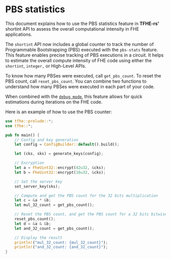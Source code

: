 # PBS statistics

This document explains how to use the PBS statistics feature in **TFHE-rs'** shortint API to assess the overall computational intensity in FHE applications.

The `shortint` API now includes a global counter to track the number of Programmable Bootstrapping (PBS) executed with the `pbs-stats` feature. This feature enables precise tracking of PBS executions in a circuit. It helps to estimate the overall compute intensity of FHE code using either the `shortint`, `integer,` or High-Level APIs.

To know how many PBSes were executed, call `get_pbs_count`. To reset the PBS count, call `reset_pbs_count`. You can combine two functions to understand how many PBSes were executed in each part of your code.

When combined with the [`debug mode`](../fundamentals/debug.md), this feature allows for quick estimations during iterations on the FHE code.

Here is an example of how to use the PBS counter:

```rust
use tfhe::prelude::*;
use tfhe::*;

pub fn main() {
    // Config and key generation
    let config = ConfigBuilder::default().build();

    let (cks, sks) = generate_keys(config);

    // Encryption
    let a = FheUint32::encrypt(42u32, &cks);
    let b = FheUint32::encrypt(16u32, &cks);

    // Set the server key
    set_server_key(sks);

    // Compute and get the PBS count for the 32 bits multiplication
    let c = &a * &b;
    let mul_32_count = get_pbs_count();

    // Reset the PBS count, and get the PBS count for a 32 bits bitwise AND
    reset_pbs_count();
    let d = &a & &b;
    let and_32_count = get_pbs_count();

    // Display the result
    println!("mul_32_count: {mul_32_count}");
    println!("and_32_count: {and_32_count}");
}

```

